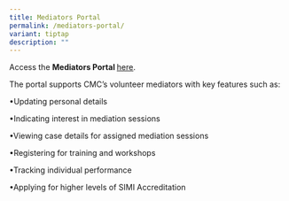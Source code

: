 ```yaml
---
title: Mediators Portal
permalink: /mediators-portal/
variant: tiptap
description: ""
---
```

<p>Access the <strong>Mediators Portal </strong><a href="https://chatgpt.com/c/0ebeb4e7-58b4-4788-aae9-51727a3f6945" rel="noopener noreferrer nofollow" target="_blank"><u>here</u></a>.</p>
<p></p>
<p>The portal supports CMC’s volunteer mediators with key features such as:</p>
<p>•Updating personal details</p>
<p></p>
<p>•Indicating interest in mediation sessions</p>
<p></p>
<p>•Viewing case details for assigned mediation sessions</p>
<p></p>
<p>•Registering for training and workshops</p>
<p></p>
<p>•Tracking individual performance</p>
<p></p>
<p>•Applying for higher levels of SIMI Accreditation</p>